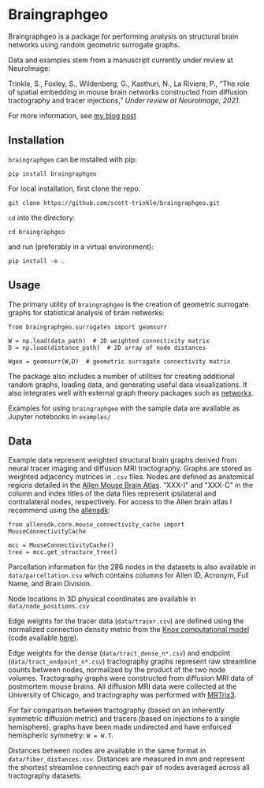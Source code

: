 # Braingraphgeo

Braingraphgeo is a package for performing analysis on structural brain networks
using random geometric surrogate graphs.

Data and examples stem from a manuscript currently under review at NeuroImage:

Trinkle, S., Foxley, S., Wildenberg, G., Kasthuri, N., La Riviere, P., “The role
of spatial embedding in mouse brain networks constructed from diffusion
tractography and tracer injections,” *Under review at NeuroImage, 2021.*

For more information, see [my blog
post](http://scotttrinkle.com/news/brain-networks/)

## Installation

`braingraphgeo` can be installed with pip:

```
pip install braingraphgeo
```

For local installation, first clone the repo:

`git clone https://github.com/scott-trinkle/braingraphgeo.git`

`cd` into the directory:

`cd braingraphgeo`

and run (preferably in a virtual environment): 

`pip install -e .`

## Usage

The primary utility of `braingraphgeo` is the creation of geometric surrogate
graphs for statistical analysis of brain networks:

```
from braingraphgeo.surrogates import geomsurr

W = np.load(data_path)  # 2D weighted connectivity matrix
D = np.load(distance_path)  # 2D array of node distances

Wgeo = geomsurr(W,D)  # geometric surrogate connectivity matrix
```

The package also includes a number of utilities for creating additional random
graphs, loading data, and generating useful data visualizations. It also
integrates well with external graph theory packages such as
[networkx](https://networkx.org).

Examples for using `braingraphgeo` with the sample data are available
as Jupyter notebooks in `examples/`

## Data

Example data represent weighted structural brain graphs derived from neural
tracer imaging and diffusion MRI tractography. Graphs are stored as weighted
adjacency matrices in `.csv` files. Nodes are defined as anatomical regions
detailed in the [Allen Mouse Brain
Atlas](https://mouse.brain-map.org/static/atlas). "XXX-I" and "XXX-C" in the
column and index titles of the data files represent ipsilateral and
contralateral nodes, respectively. For access to the Allen brain atlas I
recommend using the [allensdk](https://allensdk.readthedocs.io/en/latest/):

```
from allensdk.core.mouse_connectivity_cache import MouseConnectivityCache

mcc = MouseConnectivityCache()
tree = mcc.get_structure_tree()
```

Parcellation information for the 286 nodes in the datasets is also available in
`data/parcellation.csv` which contains columns for Allen ID, Acronym, Full Name,
and Brain Division. 

Node locations in 3D physical coordinates are available in `data/node_positions.csv`

Edge weights for the tracer data (`data/tracer.csv`) are defined using the
normalized connection density metric from the [Knox computational
model](https://direct.mit.edu/netn/article/3/1/217/2194/High-resolution-data-driven-model-of-the-mouse)
(code available
[here](https://github.com/AllenInstitute/mouse_connectivity_models)). 

Edge weights for the dense (`data/tract_dense_n*.csv`) and endpoint
(`data/tract_endpoint_n*.csv`) tractography graphs represent raw streamline
counts between nodes, normalized by the product of the two node volumes.
Tractography graphs were constructed from diffusion MRI data of postmortem mouse
brains. All diffusion MRI data were collected at the University of Chicago, and
tractography was performed with [MRTrix3](https://www.mrtrix.org).

For fair comparison between tractography (based on an inherently symmetric
diffusion metric) and tracers (based on injections to a single hemisphere),
graphs have been made undirected and have enforced hemispheric symmetry: `W =
W.T`.

Distances between nodes are available in the same format in
`data/fiber_distances.csv`.  Distances are measured in mm and represent the
shortest streamline connecting each pair of nodes averaged across all
tractography datasets.
